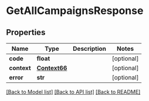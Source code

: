 # GetAllCampaignsResponse

## Properties
Name | Type | Description | Notes
------------ | ------------- | ------------- | -------------
**code** | **float** |  | [optional] 
**context** | [**Context66**](Context66.md) |  | [optional] 
**error** | **str** |  | [optional] 

[[Back to Model list]](../README.md#documentation-for-models) [[Back to API list]](../README.md#documentation-for-api-endpoints) [[Back to README]](../README.md)


